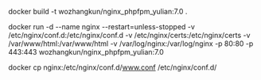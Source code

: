 docker build -t wozhangkun/nginx_phpfpm_yulian:7.0 .

docker run -d --name nginx --restart=unless-stopped -v /etc/nginx/conf.d:/etc/nginx/conf.d -v /etc/nginx/certs:/etc/nginx/certs -v /var/www/html:/var/www/html -v /var/log/nginx:/var/log/nginx -p 80:80 -p 443:443 wozhangkun/nginx_phpfpm_yulian:7.0

docker cp nginx:/etc/nginx/conf.d/www.conf /etc/nginx/conf.d/

